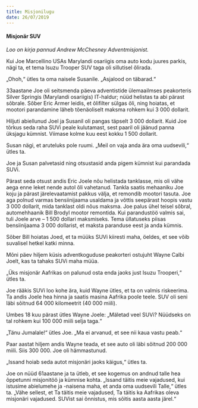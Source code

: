 ```yaml
---
title: Misjonilugu
date: 26/07/2019
---
```


#### Misjonär SUV

_Loo on kirja pannud Andrew McChesney Adventmisjonist._

Kui Joe Marcellino USAs Marylandi osariigis oma auto kodu juures parkis, nägi ta, et tema Isuzu Trooper SUV taga oli sillutisel õlirada.

„Ohoh,“ ütles ta oma naisele Susanile. „Asjalood on täbarad.“

33aastane Joe oli seitsmenda päeva adventistide ülemaailmses peakorteris Silver Springis (Marylandi osariigis) IT-haldur; nüüd helistas ta abi pärast sõbrale. Sõber Eric Armer leidis, et õlifilter sülgas õli, ning hoiatas, et mootori parandamine läheb tõenäoliselt maksma rohkem kui 3 000 dollarit.

Hiljuti abiellunud Joel ja Susanil oli pangas täpselt 3 000 dollarit. Kuid Joe tõrkus seda raha SUVi peale kulutamast, sest paaril oli jäänud panna üksjagu kümnist. Viimase kolme kuu eest kokku 1 500 dollarit.

Susan nägi, et aruteluks pole ruumi. „Meil on vaja anda ära oma uudsevili,“ ütles ta.

Joe ja Susan palvetasid ning otsustasid anda pigem kümnist kui parandada SUVi.

Pärast seda otsust andis Eric Joele nõu helistada tanklasse, mis oli vähe aega enne leket nende autol õli vahetanud. Tankla saatis mehaaniku Joe koju ja pärast järelevaatamist pakkus välja, et remondib mootori tasuta. Joe aga polnud varmas bensiinijaama usaldama ja võttis seepärast hoopis vastu 3 000 dollarit, mida tanklast oldi nõus maksma. Joe palus ühel teisel sõbral, automehhaanik Bill Brodyl mootor remontida. Kui parandustöö valmis sai, tuli Joele arve – 1 500 dollari maksmiseks. Tema üllatuseks piisas bensiinijaama 3 000 dollarist, et maksta paranduse eest ja anda kümnis.

Sõber Bill hoiatas Joed, et ta müüks SUVi kiiresti maha, öeldes, et see võib suvalisel hetkel katki minna.

Mõni päev hiljem küsis adventkoguduse peakorteri ostujuht Wayne Calbi Joelt, kas ta tahaks SUVi maha müüa.

„Üks misjonär Aafrikas on palunud osta enda jaoks just Isuzu Trooperi,“ ütles ta.

Joe rääkis SUVi loo kohe ära, kuid Wayne ütles, et ta on valmis riskeerima. Ta andis Joele hea hinna ja saatis masina Aafrika poole teele. SUV oli seni läbi sõitnud 64 000 kilomeetrit (40 000 miili).

Umbes 18 kuu pärast ütles Wayne Joele: „Mäletad veel SUVi? Nüüdseks on tal rohkem kui 100 000 miili selja taga.“

„Tänu Jumalale!“ ütles Joe. „Ma ei arvanud, et see nii kaua vastu peab.“

Paar aastat hiljem andis Wayne teada, et see auto oli läbi sõitnud 200 000 miili. Siis 300 000. Joe oli hämmastunud.

„Issand hoiab seda autot misjonäri jaoks käigus,“ ütles ta.

Joe on nüüd 61aastane ja ta ütleb, et see kogemus on andnud talle hea õppetunni misjonitöö ja kümnise kohta. „Issand täitis meie vajadused, kui istusime abielumehe ja -naisena maha, et anda oma uudsevili Talle,“ ütles ta. „Vähe sellest, et Ta täitis meie vajadused, Ta täitis ka Aafrikas oleva misjonäri vajadused. SUVist sai õnnistus, mis sõitis aasta aasta järel.“